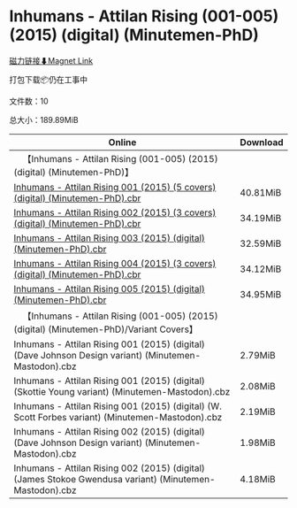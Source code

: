 # Inhumans - Attilan Rising (001-005) (2015) (digital) (Minutemen-PhD)

[磁力链接⬇Magnet Link](magnet:?xt=urn:btih:eedcf94fa429796c9f7a0bf947f3f4ddd2be476c&dn=Inhumans%20-%20Attilan%20Rising%20%28001-005%29%20%282015%29%20%28digital%29%20%28Minutemen-PhD%29)

打包下载📦仍在工事中

文件数：10

总大小：189.89MiB

Online | Download
--- | ---
&emsp;【Inhumans - Attilan Rising (001-005) (2015) (digital) (Minutemen-PhD)】 | 
[Inhumans - Attilan Rising 001 (2015) (5 covers) (digital) (Minutemen-PhD).cbr](https://github.com/alicewish/markdown/blob/master/comic/Inhumans-Attilan-Rising-001-2015-5-covers-digital-Minutemen-PhD-cbr.md) | 40.81MiB
[Inhumans - Attilan Rising 002 (2015) (3 covers) (digital) (Minutemen-PhD).cbr](https://github.com/alicewish/markdown/blob/master/comic/Inhumans-Attilan-Rising-002-2015-3-covers-digital-Minutemen-PhD-cbr.md) | 34.19MiB
[Inhumans - Attilan Rising 003 (2015) (digital) (Minutemen-PhD).cbr](https://github.com/alicewish/markdown/blob/master/comic/Inhumans-Attilan-Rising-003-2015-digital-Minutemen-PhD-cbr.md) | 32.59MiB
[Inhumans - Attilan Rising 004 (2015) (3 covers) (digital) (Minutemen-PhD).cbr](https://github.com/alicewish/markdown/blob/master/comic/Inhumans-Attilan-Rising-004-2015-3-covers-digital-Minutemen-PhD-cbr.md) | 34.12MiB
[Inhumans - Attilan Rising 005 (2015) (digital) (Minutemen-PhD).cbr](https://github.com/alicewish/markdown/blob/master/comic/Inhumans-Attilan-Rising-005-2015-digital-Minutemen-PhD-cbr.md) | 34.95MiB
&emsp;【Inhumans - Attilan Rising (001-005) (2015) (digital) (Minutemen-PhD)/Variant Covers】 | 
Inhumans - Attilan Rising 001 (2015) (digital) (Dave Johnson Design variant) (Minutemen-Mastodon).cbz | 2.79MiB
Inhumans - Attilan Rising 001 (2015) (digital) (Skottie Young variant) (Minutemen-Mastodon).cbz | 2.08MiB
Inhumans - Attilan Rising 001 (2015) (digital) (W. Scott Forbes variant) (Minutemen-Mastodon).cbz | 2.19MiB
Inhumans - Attilan Rising 002 (2015) (digital) (Dave Johnson Design variant) (Minutemen-Mastodon).cbz | 1.98MiB
Inhumans - Attilan Rising 002 (2015) (digital) (James Stokoe Gwendusa variant) (Minutemen-Mastodon).cbz | 4.18MiB